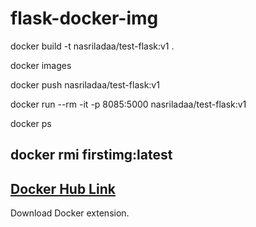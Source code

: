 # flask-docker-img

docker build -t nasriladaa/test-flask:v1 .

docker images

docker push nasriladaa/test-flask:v1

docker run --rm -it -p 8085:5000 nasriladaa/test-flask:v1 

docker ps 


docker rmi firstimg:latest
---------------------------

[Docker Hub Link](https://hub.docker.com/repository/docker/nasriladaa/test-flask/general)
--------------------------

Download Docker extension.

